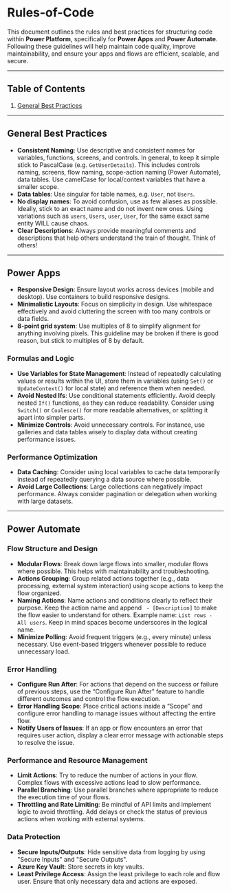 # Rules-of-Code

This document outlines the rules and best practices for structuring code within **Power Platform**, specifically for **Power Apps** and **Power Automate**. Following these guidelines will help maintain code quality, improve maintainability, and ensure your apps and flows are efficient, scalable, and secure.

---

## Table of Contents

1. [General Best Practices](#general-best-practices)

---

## General Best Practices

- **Consistent Naming**: Use descriptive and consistent names for variables, functions, screens, and controls. In general, to keep it simple stick to PascalCase (e.g. `GetUserDetails`). This includes controls naming, screens, flow naming, scope-action naming (Power Automate), data tables.  Use camelCase for local/context variables that have a smaller scope.
- **Data tables**: Use singular for table names, e.g. `User`, not `Users`.
- **No display names**: To avoid confusion, use as few aliases as possible. Ideally, stick to an exact name and do not invent new ones. Using variations such as `users`, `Users`, `user`, `User`, for the same exact same entity WILL cause chaos.
- **Clear Descriptions**: Always provide meaningful comments and descriptions that help others understand the train of thought. Think of others!

---

## Power Apps

- **Responsive Design**: Ensure layout works across devices (mobile and desktop). Use containers to build responsive designs.
- **Minimalistic Layouts**: Focus on simplicity in design. Use whitespace effectively and avoid cluttering the screen with too many controls or data fields.
- **8-point grid system**: Use multiples of 8 to simplify alignment for anything involving pixels. This guideline may be broken if there is good reason, but stick to multiples of 8 by default.

### Formulas and Logic
- **Use Variables for State Management**: Instead of repeatedly calculating values or results within the UI, store them in variables (using `Set()` or `UpdateContext()` for local state) and reference them when needed.
- **Avoid Nested Ifs**: Use conditional statements efficiently. Avoid deeply nested `If()` functions, as they can reduce readability. Consider using `Switch()` or `Coalesce()` for more readable alternatives, or splitting it apart into simpler parts.
- **Minimize Controls**: Avoid unnecessary controls. For instance, use galleries and data tables wisely to display data without creating performance issues.

### Performance Optimization
- **Data Caching**: Consider using local variables to cache data temporarily instead of repeatedly querying a data source where possible.
- **Avoid Large Collections**: Large collections can negatively impact performance. Always consider pagination or delegation when working with large datasets.
---

## Power Automate

### Flow Structure and Design
- **Modular Flows**: Break down large flows into smaller, modular flows where possible. This helps with maintainability and troubleshooting.
- **Actions Grouping**: Group related actions together (e.g., data processing, external system interaction) using scope actions to keep the flow organized.
- **Naming Actions**: Name actions and conditions clearly to reflect their purpose. Keep the action name and append ` - [Description]` to make the flow easier to understand for others. Example name: `List rows - All users`. Keep in mind spaces become underscores in the logical name.
- **Minimize Polling**: Avoid frequent triggers (e.g., every minute) unless necessary. Use event-based triggers whenever possible to reduce unnecessary load.

### Error Handling
- **Configure Run After**: For actions that depend on the success or failure of previous steps, use the “Configure Run After” feature to handle different outcomes and control the flow execution.
- **Error Handling Scope**: Place critical actions inside a “Scope” and configure error handling to manage issues without affecting the entire flow.
- **Notify Users of Issues**: If an app or flow encounters an error that requires user action, display a clear error message with actionable steps to resolve the issue.
  
### Performance and Resource Management
- **Limit Actions**: Try to reduce the number of actions in your flow. Complex flows with excessive actions lead to slow performance.
- **Parallel Branching**: Use parallel branches where appropriate to reduce the execution time of your flows.
- **Throttling and Rate Limiting**: Be mindful of API limits and implement logic to avoid throttling. Add delays or check the status of previous actions when working with external systems.

### Data Protection
- **Secure Inputs/Outputs**: Hide sensitive data from logging by using "Secure Inputs" and "Secure Outputs".
- **Azure Key Vault**: Store secrets in key vaults.
- **Least Privilege Access**: Assign the least privilege to each role and flow user. Ensure that only necessary data and actions are exposed.


